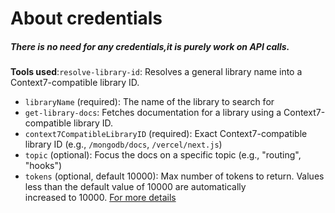 # About credentials

##### There is no need for any credentials,it is purely work on API calls.
**Tools used**:`resolve-library-id`: Resolves a general library name into a Context7-compatible library ID.
- `libraryName` (required): The name of the library to search for
- `get-library-docs`: Fetches documentation for a library using a Context7-compatible library ID.
- `context7CompatibleLibraryID` (required): Exact Context7-compatible library ID (e.g., `/mongodb/docs`, `/vercel/next.js`)
- `topic` (optional): Focus the docs on a specific topic (e.g., "routing", "hooks")
- `tokens` (optional, default 10000): Max number of tokens to return. Values less than the default value of 10000 are automatically increased to 10000.
[For more details](https://github.com/upstash/context7)
